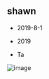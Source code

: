 ## shawn
* 2019-8-1 
  
* 2019  
 
* Ta  

![image](https://github.com/shawnHsx/shawnHsx.github.io/raw/master/images/ys.jpg)
